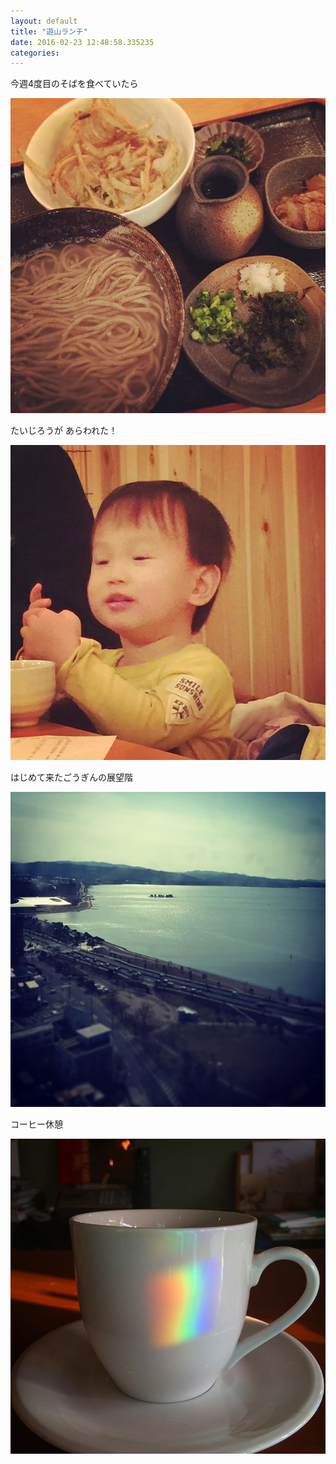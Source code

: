 ```yaml
---
layout: default
title: "遊山ランチ"
date: 2016-02-23 12:48:58.335235
categories: 
---
```


今週4度目のそばを食べていたら

![ランチ](/assets/images/201602/12556113_215270815485549_121178121_n.jpg)

たいじろうが  あらわれた！

![たいじろう](/assets/images/201602/12547257_993219267419265_766938610_n.jpg)

はじめて来たごうぎんの展望階

![宍道湖](/assets/images/201602/12677185_529616873866304_139060895_n.jpg)

コーヒー休憩

![](/assets/images/201602/12407145_652915548180341_1419288849_n.jpg)

